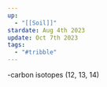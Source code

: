 ```yaml
---
up:
  - "[[Soil]]"
stardate: Aug 4th 2023
update: Oct 7th 2023
tags:
  - "#tribble"
---
```

-carbon isotopes (12, 13, 14)